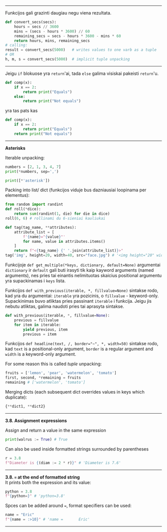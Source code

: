 ----------------------------------------
Funkcijos gali grazinti daugiau negu viena rezultata.
```python
def convert_secs(secs):
    hours = secs // 3600
    mins = (secs - hours * 3600) // 60
    remaining_secs = secs - hours * 3600 - mins * 60
    return hours, mins, remaining_secs
# calling:
result = convert_secs(5000)   # writes values to one varb as a tuple
# OR
h, m, s = convert_secs(5000)  # implicit tuple unpacking
```
----------------------------------------------
Jeigu `if` blokuose yra `return`'ai, tada `else` galima visiskai pakeisti `return`'u. 
```py
def comp(x):
    if x == 2:
        return print("Equals")
    else:
        return print("Not equals")
```
yra tas pats kas
```py
def comp(x):
    if x == 2:
        return print("Equals")
    return print("Not equals")
```
------------------------------------------------

**Asterisks**

Iterable unpacking:
```py
numbers = [2, 1, 3, 4, 7]
print(*numbers, sep=',')
```
```py
print([*'asterisk'])
```
Packing into list/ dict (funkcijos viduje bus dazniausiai loopinama per elementus):
```py
from random import randint
def roll(*dice):
    return sum(randint(1, die) for die in dice)
roll(6, 6) # rollinami du 6-sieniai kauliukai 
```
```py
def tag(tag_name, **attributes):
    attribute_list = [
        f'{name}="{value}"'
        for name, value in attributes.items()
    ]
    return f"<{tag_name} {' '.join(attribute_list)}>"
tag('img', height=20, width=40, src="face.jpg") # '<img height="20" width="40" src="face.jpg">'
```

Funkcijoje `def get_multiple(*keys, dictionary, default=None)` argumentai `dictionary` ir `default` gali buti irasyti tik kaip kayword arguments (named arguments), nes pries tai einantis nelimituotas skaicius positional argumentu yra supackinamas i `keys` lista. 

Funkcijos `def with_previous(iterable, *, fillvalue=None)` sintakse rodo, kad yra du argumentai: `iterable` yra pozicinis, o `fillvalue` - keyword-only. Supackinimas buvo atliktas pries passinant `iterable` i funkcija. Jeigu jis nebutu atliktas, galima naudoti pries tai aprasyta sintakse. 
```py
def with_previous(iterable, *, fillvalue=None):
    previous = fillvalue
    for item in iterable:
        yield previous, item
        previous = item
```

Funkcijos `def headline(text, /, border="~", *, width=50)` sintakse rodo, kad `text` is a positional-only argument, `border` is a regular argument and `width` is a keyword-only argument. 

For some reason this is called *tuple* unpacking: 
```py
fruits = ['lemon', 'pear', 'watermelon', 'tomato']
first, second, *remaining = fruits
remaining # ['watermelon', 'tomato']
```

Merging dicts (each subsequent dict overrides values in keys which duplicate): 
```py
{**dict1, **dict2}
```

---------------------------------------------------------------------------------------------------

**3.8. Assignment expressions**

Assign and return a value in the same expression
```py
print(walrus := True) # True
```

Can also be used inside formatted strings surrounded by parentheses
```py
r = 3.8
f"Diameter is {(diam := 2 * r)}" # 'Diameter is 7.6'
```

-------------------------------------------------------------------------------------------------------

**3.8. `=` at the end of formatted string**  
It prints both the expression and its value:
```py
python = 3.8
f"{python=}" # 'python=3.8'
```
Spces can be added around `=`, format specifiers can be used:
```py
name = "Eric"
f"{name = :>10}" # 'name =       Eric'
```

-----------------------------------------------------------------------------------------------

